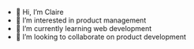 - 👋 Hi, I’m Claire
- 👀 I’m interested in product management
- 🌱 I’m currently learning web development
- 💞️ I’m looking to collaborate on product development
